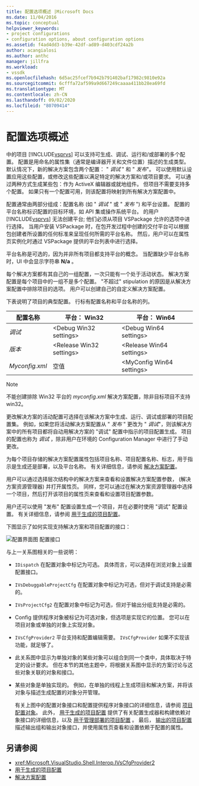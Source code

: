 ```yaml
---
title: 配置选项概述 |Microsoft Docs
ms.date: 11/04/2016
ms.topic: conceptual
helpviewer_keywords:
- project configurations
- configuration options, about configuration options
ms.assetid: f4ad4dd3-b39e-42df-ad89-d403cdf24a2b
author: acangialosi
ms.author: anthc
manager: jillfra
ms.workload:
- vssdk
ms.openlocfilehash: 6d5ac25fcef7b942b791402baf17982c9810e92a
ms.sourcegitcommit: 6cfffa72af599a9d667249caaaa411bb28ea69fd
ms.translationtype: MT
ms.contentlocale: zh-CN
ms.lasthandoff: 09/02/2020
ms.locfileid: "80709414"
---
```

# <a name="configuration-options-overview"></a>配置选项概述
中的项目 [!INCLUDE[vsprvs](../../code-quality/includes/vsprvs_md.md)] 可以支持可生成、调试、运行和/或部署的多个配置。 配置是用命名的属性集（通常是编译器开关和文件位置）描述的生成类型。 默认情况下，新的解决方案包含两个配置： " *调试* " 和 " *发布*"。 可以使用默认设置应用这些配置，或修改这些配置以满足特定的解决方案和/或项目要求。 可以通过两种方式生成某些包：作为 ActiveX 编辑器或就地组件。 但项目不需要支持多个配置。 如果只有一个配置可用，则该配置将映射到所有解决方案配置中。

 配置通常由两部分组成：配置名称 (如 " *调试* " 或 " *发布* ") 和平台设置。 配置的平台名称标识配置的目标环境，如 API 集或操作系统平台。 的用户 [!INCLUDE[vsprvs](../../code-quality/includes/vsprvs_md.md)] 无法创建平台; 他们必须从项目 VSPackage 允许的选项中进行选择。 当用户安装 VSPackage 时，在包开发过程中创建的交付平台可以根据包创建者所设置的任何标准来呈现任何所需的平台名称。 然后，用户可以在属性页实例化时通过 VSPackage 提供的平台列表中进行选择。

 平台名称是可选的，因为并非所有项目都支持平台的概念。 当配置缺少平台名称时，UI 中会显示字符串 **N/a** 。

 每个解决方案都有其自己的一组配置，一次只能有一个处于活动状态。 解决方案配置是每个项目中的一组不是多个配置。 "不超过" stipulation 的原因是从解决方案配置中排除项目的选项。 用户可以创建自己的自定义解决方案配置。

 下表说明了项目的典型配置。 行标有配置名称和平台名称的列。

|配置名称|平台： Win32|平台： Win64|
|------------------------|----------------------|----------------------|
|*调试*|\<Debug Win32 settings>|\<Debug Win64 settings>|
|*版本*|\<Release Win32 settings>|\<Release Win64 settings>|
|*Myconfig.xml*|空值|\<MyConfig Win64 settings>|

> [!NOTE]
> 不能创建排除 Win32 平台的 *myconfig.xml* 解决方案配置，除非目标项目不支持 win32。

 更改解决方案的活动配置可选择在该解决方案中生成、运行、调试或部署的项目配置集。 例如，如果您将活动解决方案配置从 " *发布* " 更改为 " *调试*"，则该解决方案中的所有项目都将自动用解决方案的 "调试" 配置中指示的项目配置生成。 项目的配置也称为 *调试* ，除非用户在环境的 Configuration Manager 中进行了手动更改。

 为每个项目存储的解决方案配置属性包括项目名称、项目配置名称、标志，用于指示是生成还是部署，以及平台名称。 有关详细信息，请参阅 [解决方案配置](../../extensibility/internals/solution-configuration.md)。

 用户可以通过选择层次结构中的解决方案来查看和设置解决方案配置参数， (解决方案资源管理器) 并打开属性页。 同样，您可以通过在解决方案资源管理器中选择一个项目，然后打开该项目的属性页来查看和设置项目配置参数。

 用户还可以使用 "发布" 配置设置生成一个项目，并在必要时使用 "调试" 配置设置。 有关详细信息，请参阅 [用于生成的项目配置](../../extensibility/internals/project-configuration-for-building.md)。

 下图显示了如何实现支持解决方案和项目配置的接口：

 ![配置界面图](../../extensibility/internals/media/vsconfiginterfaces.gif "vsConfigInterfaces") 配置接口

 与上一关系图相关的一些说明：

- `IDispatch` 在配置对象中标记为可选。 具体而言，可以选择在浏览对象上设置配置接口。

- `IVsDebuggableProjectCfg` 在配置对象中标记为可选，但对于调试支持是必需的。

- `IVsProjectCfg2` 在配置对象中标记为可选，但对于输出分组支持是必需的。

- Config 提供程序对象被标记为可选对象，但选项是实现它的位置。 您可以在项目对象或单独的对象上实现对象。

- `IVsCfgProvider2` 平台支持和配置编辑需要。 `IVsCfgProvider` 如果不实现该功能，就足够了。

- 此关系图中显示为单独对象的某些对象可以组合到同一个类中，具体取决于特定的设计要求。 但在本节的其他主题中，将根据关系图中显示的方案讨论与这些对象关联的对象和接口。

- 某些对象是单独实现的。 例如，在单独的线程上生成项目和解决方案，并将该对象与描述生成配置的对象分开管理。

  有关上图中的配置对象接口和配置提供程序对象接口的详细信息，请参阅 [项目配置对象](../../extensibility/internals/project-configuration-object.md)。 此外， [用于生成的项目配置](../../extensibility/internals/project-configuration-for-building.md) 提供了有关配置生成器和构建依赖对象接口的详细信息，以及 [用于管理部署的项目配置](../../extensibility/internals/project-configuration-for-managing-deployment.md) 。 最后， [输出的项目配置](../../extensibility/internals/project-configuration-for-output.md) 描述输出组和输出对象接口，并使用属性页查看和设置依赖于配置的属性。

## <a name="see-also"></a>另请参阅
- <xref:Microsoft.VisualStudio.Shell.Interop.IVsCfgProvider2>
- [用于生成的项目配置](../../extensibility/internals/project-configuration-for-building.md)
- [解决方案配置](../../extensibility/internals/solution-configuration.md)
